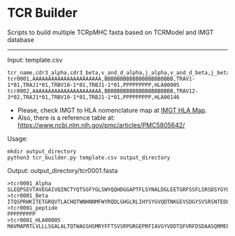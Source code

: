 # TCR Builder

Scripts to build multiple TCRpMHC fasta based on TCRModel and IMGT database

---

Input: template.csv

```
tcr_name,cdr3_alpha,cdr3_beta,v_and_d_alpha,j_alpha,v_and_d_beta,j_beta,peptide,imgt_hla
tcr0001,AAAAAAAAAAAAAAAAAAAAAA,BBBBBBBBBBBBBBBBBBBBBB,TRAV1-1*01,TRAJ1*01,TRBV10-1*01,TRBJ1-1*01,PPPPPPPPP,HLA00005
tcr0002,AAAAAAAAAAAAAAAAAAAAAA,BBBBBBBBBBBBBBBBBBBBBB,TRAV12-3*02,TRAJ1*01,TRBV10-1*01,TRBJ1-1*01,PPPPPPPPP,HLA00146
```

- Please, check IMGT to HLA nomenclature map at [IMGT HLA Map](data/IMGT_HLA.map.tsv).
- Also, there is a reference table at: https://www.ncbi.nlm.nih.gov/pmc/articles/PMC5805642/

Usage:

```
mkdir output_directory
python3 tcr_builder.py template.csv output_directory
```

Output: output_directory/tcr0001.fasta 


```
>tcr0001_Alpha
SLEQPSEVTAVEGAIVQINCTYQTSGFYGLSWYQQHDGGAPTFLSYNALDGLEETGRFSSFLSRSDSYGYLLLQELQMKDSASYFAAAAAAAAAAAAAAAAAAAAAAGKGTRVSTSP
>tcr0001_Beta
ITQSPRHKITETGRQVTLACHQTWNHNNMFWYRQDLGHGLRLIHYSYGVQDTNKGEVSDGYSVSRSNTEDLPLTLESAASSQTSVYFBBBBBBBBBBBBBBBBBBBBBBGQGTRLTVV
>tcr0001_peptide
PPPPPPPPP
>tcr0001_HLA00005
MAVMAPRTLVLLLSGALALTQTWAGSHSMRYFFTSVSRPGRGEPRFIAVGYVDDTQFVRFDSDAASQRMEPRAPWIEQEGPEYWDGETRKVKAHSQTHRVDLGTLRGYYNQSEAGSHTVQRMYGCDVGSDWRFLRGYHQYAYDGKDYIALKEDLRSWTAADMAAQTTKHKWEAAHVAEQLRAYLEGTCVEWLRRYLENGKETLQRTDAPKTHMTHHAVSDHEATLRCWALSFYPAEITLTWQRDGEDQTQDTELVETRPAGDGTFQKWAAVVVPSGQEQRYTCHVQHEGLPKPLTLRWEPSSQPTIPIVGIIAGLVLFGAVITGAVVAAVMWRRKSSDRKGGSYSQAASSDSAQGSDVSLTACKV
```
